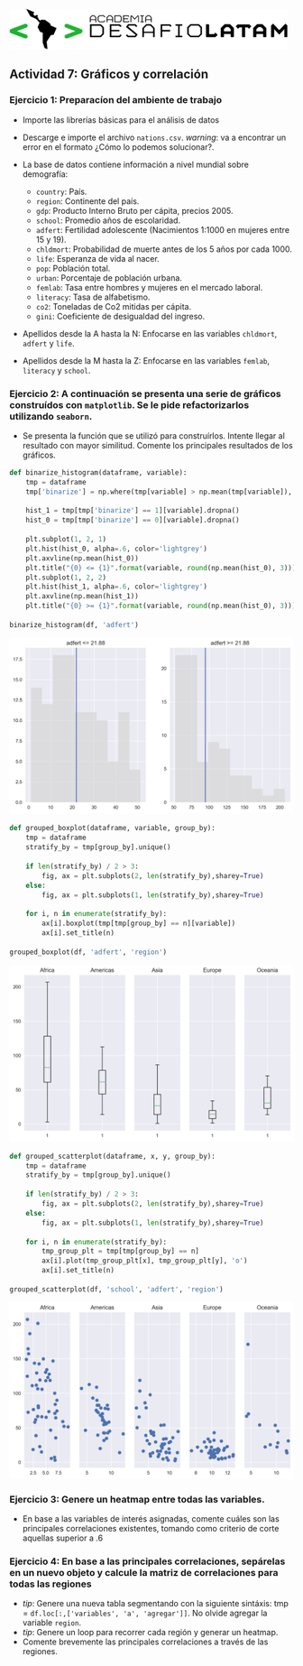 ![alttext](logo.png)

## Actividad 7: Gráficos y correlación


### Ejercicio 1: Preparacíon del ambiente de trabajo

* Importe las librerías básicas para el análisis de datos
* Descarge e importe el archivo `nations.csv`. _warning_: va a encontrar un error en el formato ¿Cómo lo podemos solucionar?.


* La base de datos contiene información a nivel mundial sobre demografía:
    * `country`: País.
    * `region`: Continente del país.
    * `gdp`: Producto Interno Bruto per cápita, precios 2005.
    * `school`: Promedio años de escolaridad.
    * `adfert`: Fertilidad adolescente (Nacimientos 1:1000 en mujeres entre 15 y 19).
    * `chldmort`: Probabilidad de muerte antes de los 5 años por cada 1000.
    * `life`: Esperanza de vida al nacer.
    * `pop`: Población total.
    * `urban`: Porcentaje de población urbana.
    * `femlab`: Tasa entre hombres y mujeres en el mercado laboral.
    * `literacy`: Tasa de alfabetismo.
    * `co2`: Toneladas de Co2 mitidas per cápita.
    * `gini`: Coeficiente de desigualdad del ingreso.


* Apellidos desde la A hasta la N: Enfocarse en las variables `chldmort`, `adfert` y `life`.
* Apellidos desde la M hasta la Z: Enfocarse en las variables `femlab`, `literacy` y `school`.

### Ejercicio 2: A continuación se presenta una serie de gráficos construídos con `matplotlib`. Se le pide refactorizarlos utilizando `seaborn`.
* Se presenta la función que se utilizó para construírlos. Intente llegar al resultado con mayor similitud. Comente los principales resultados de los gráficos.



```python
def binarize_histogram(dataframe, variable):
    tmp = dataframe
    tmp['binarize'] = np.where(tmp[variable] > np.mean(tmp[variable]), 1, 0)
    
    hist_1 = tmp[tmp['binarize'] == 1][variable].dropna()
    hist_0 = tmp[tmp['binarize'] == 0][variable].dropna()
    
    plt.subplot(1, 2, 1)
    plt.hist(hist_0, alpha=.6, color='lightgrey')
    plt.axvline(np.mean(hist_0))
    plt.title("{0} <= {1}".format(variable, round(np.mean(hist_0), 3)))
    plt.subplot(1, 2, 2)
    plt.hist(hist_1, alpha=.6, color='lightgrey')
    plt.axvline(np.mean(hist_1))
    plt.title("{0} >= {1}".format(variable, round(np.mean(hist_0), 3)))

binarize_histogram(df, 'adfert')
```


![png](gfx/activities-w4_4_0.png)



```python
def grouped_boxplot(dataframe, variable, group_by):
    tmp = dataframe
    stratify_by = tmp[group_by].unique()
    
    if len(stratify_by) / 2 > 3:
        fig, ax = plt.subplots(2, len(stratify_by),sharey=True)
    else:
        fig, ax = plt.subplots(1, len(stratify_by),sharey=True)
        
    for i, n in enumerate(stratify_by):
        ax[i].boxplot(tmp[tmp[group_by] == n][variable])
        ax[i].set_title(n)
        
grouped_boxplot(df, 'adfert', 'region')
```


![png](gfx/activities-w4_5_0.png)


```python
def grouped_scatterplot(dataframe, x, y, group_by):
    tmp = dataframe
    stratify_by = tmp[group_by].unique()
    
    if len(stratify_by) / 2 > 3:
        fig, ax = plt.subplots(2, len(stratify_by),sharey=True)
    else:
        fig, ax = plt.subplots(1, len(stratify_by),sharey=True)
        
    for i, n in enumerate(stratify_by):
        tmp_group_plt = tmp[tmp[group_by] == n]
        ax[i].plot(tmp_group_plt[x], tmp_group_plt[y], 'o')
        ax[i].set_title(n)

grouped_scatterplot(df, 'school', 'adfert', 'region')
```


![png](gfx/activities-w4_7_0.png)



### Ejercicio 3: Genere un heatmap entre todas las variables.
* En base a las variables de interés asignadas, comente cuáles son las principales correlaciones existentes, tomando como criterio de corte aquellas superior a .6



### Ejercicio 4: En base a las principales correlaciones, sepárelas en un nuevo objeto y calcule la matriz de correlaciones para todas las regiones
* _tip_: Genere una nueva tabla segmentando con la siguiente sintáxis: tmp = `df.loc[:,['variables', 'a', 'agregar']]`. No olvide agregar la variable `region`.
* _tip_: Genere un loop para recorrer cada región y generar un heatmap.
* Comente brevemente las principales correlaciones a través de las regiones.
